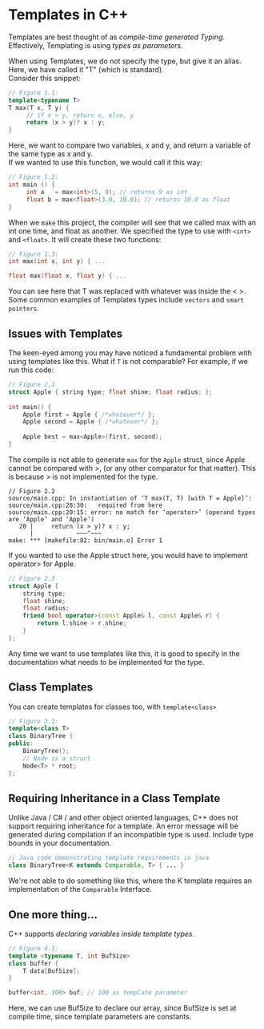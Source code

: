 # Templates in C++

Templates are best thought of as _compile-time generated Typing_.
Effectively, Templating is using _types as parameters_. 

When using Templates, we do not specify the type, but give it an alias. Here, we have called it "T" (which is standard).\
Consider this snippet:
```cpp
// Figure 1.1:
template<typename T>
T max(T x, T y) {
     // if x > y, return x, else, y 
     return (x > y)? x : y;
}
```
Here, we want to compare two variables, x and y, and return a variable of the same type as x and y.\
If we wanted to use this function, we would call it this way:
```cpp
// Figure 1.2:
int main () {
     int a   = max<int>(5, 9); // returns 9 as int
     float b = max<float>(3.0, 10.0); // returns 10.0 as float
}
```
When we `make` this project, the compiler will see that we called max with an int one time, and float as another. We specified the type to use with `<int>` and `<float>`. It will create these two functions:
```cpp
// Figure 1.3:
int max(int x, int y) { ...

float max(float x, float y) { ...
```
You can see here that T was replaced with whatever was inside the < >. Some common examples of Templates types include `vectors` and `smart pointers`. 

## Issues with Templates
  
The keen-eyed among you may have noticed a fundamental problem with using templates like this. What if `T` is not comparable? For example, if we run this code:
```cpp
// Figure 2.1
struct Apple { string type; float shine; float radius; }; 
	
int main() {
	Apple first = Apple { /*whatever*/ }; 
	Apple second = Apple { /*whatever*/ };
	
	Apple best = max<Apple>(first, second);
}
```
The compile is not able to generate `max` for the `Apple` struct, since Apple cannot be compared with >, (or any other comparator for that matter). This is because > is not implemented for the type. 
```
// Figure 2.2
source/main.cpp: In instantiation of ‘T max(T, T) [with T = Apple]’:
source/main.cpp:28:30:   required from here
source/main.cpp:20:15: error: no match for ‘operator>’ (operand types are ‘Apple’ and ‘Apple’)
   20 |     return (x > y)? x : y;
      |            ~~~^~~~
make: *** [makefile:82: bin/main.o] Error 1
```
If you wanted to use the Apple struct here, you would have to implement operator> for Apple.
```cpp
// Figure 2.3
struct Apple {
    string type;
    float shine;
    float radius;
    friend bool operator>(const Apple& l, const Apple& r) {
        return l.shine > r.shine;
    }
};
```
Any time we want to use templates like this, it is good to specify in the documentation what needs to be implemented for the type. 

## Class Templates
You can create templates for classes too, with `template<class>`
```cpp
// Figure 3.1:
template<class T>
class BinaryTree {
public:
    BinaryTree();
	// Node is a struct
    Node<T> * root;
};
```

## Requiring Inheritance in a Class Template
	
Unlike Java / C# / and other object oriented languages, C++ does not support requiring inheritance for a template. An error message will be generated during  compilation if an incompatible type is used. Include type bounds in your documentation. 
```java
// Java code demonstrating template requirements in java
class BinaryTree<K extends Comparable, T> { ... }
```
We're not able to do something like this, where the K template requires an implementation of the `Comparable` Interface. 
	
## One more thing...
C++ supports _declaring variables inside template types_.
```cpp
// Figure 4.1:
template <typename T, int BufSize>
class buffer {
    T data[BufSize];
}

buffer<int, 100> buf; // 100 as template parameter
```
Here, we can use BufSize to declare our array, since BufSize is set at compile time, since template parameters are constants. 
